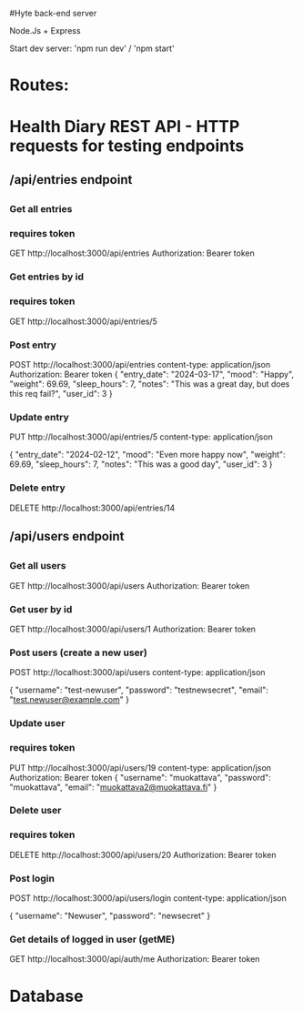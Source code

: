 #Hyte back-end server

Node.Js + Express

Start dev server: 'npm run dev' / 'npm start'

# Routes: 
# Health Diary REST API - HTTP requests for testing endpoints

##
## /api/entries endpoint
##

### Get all entries
### requires token
GET http://localhost:3000/api/entries
Authorization: Bearer token

### Get entries by id
### requires token
GET http://localhost:3000/api/entries/5

### Post entry
POST http://localhost:3000/api/entries
content-type: application/json
Authorization: Bearer token
{
  "entry_date": "2024-03-17",
  "mood": "Happy",
  "weight": 69.69,
  "sleep_hours": 7,
  "notes": "This was a great day, but does this req fail?",
  "user_id": 3
}

### Update entry
PUT http://localhost:3000/api/entries/5
content-type: application/json

{
  "entry_date": "2024-02-12",
  "mood": "Even more happy now",
  "weight": 69.69,
  "sleep_hours": 7,
  "notes": "This was a good day",
  "user_id": 3
}

### Delete entry
DELETE http://localhost:3000/api/entries/14

##
## /api/users endpoint
##

### Get all users
GET http://localhost:3000/api/users
Authorization: Bearer token


### Get user by id
GET http://localhost:3000/api/users/1
Authorization: Bearer token

### Post users (create a new user)
POST http://localhost:3000/api/users
content-type: application/json

{
  "username": "test-newuser",
  "password": "testnewsecret",
  "email": "test.newuser@example.com"
}

### Update user
### requires token
PUT http://localhost:3000/api/users/19
content-type: application/json
Authorization: Bearer token
{
  "username": "muokattava",
  "password": "muokattava",
  "email": "muokattava2@muokattava.fi"
}

### Delete user
### requires token
DELETE http://localhost:3000/api/users/20
Authorization: Bearer token

### Post login
POST http://localhost:3000/api/users/login
content-type: application/json

{
  "username": "Newuser",
  "password": "newsecret"
}

### Get details of logged in user (getME)
GET http://localhost:3000/api/auth/me
Authorization: Bearer token

# Database
